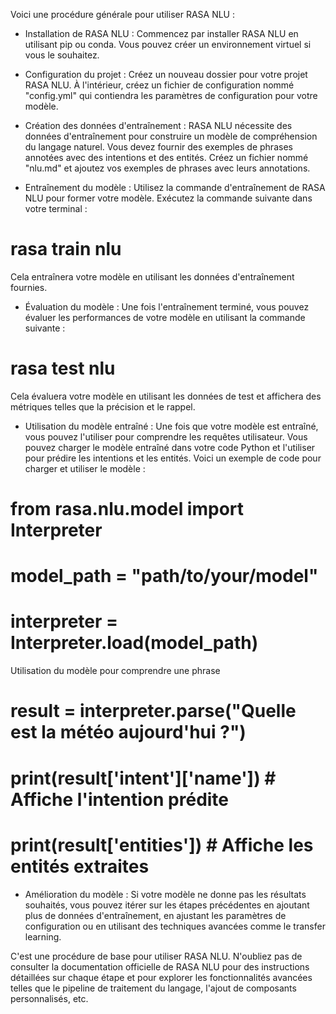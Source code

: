 Voici une procédure générale pour utiliser RASA NLU :

- Installation de RASA NLU : Commencez par installer RASA NLU en utilisant pip ou conda. Vous pouvez créer un environnement virtuel si vous le souhaitez.

- Configuration du projet : Créez un nouveau dossier pour votre projet RASA NLU. À l'intérieur, créez un fichier de configuration nommé "config.yml" qui contiendra les paramètres de configuration pour votre modèle.

- Création des données d'entraînement : RASA NLU nécessite des données d'entraînement pour construire un modèle de compréhension du langage naturel. Vous devez fournir des exemples de phrases annotées avec des intentions et des entités. Créez un fichier nommé "nlu.md" et ajoutez vos exemples de phrases avec leurs annotations.

- Entraînement du modèle : Utilisez la commande d'entraînement de RASA NLU pour former votre modèle. Exécutez la commande suivante dans votre terminal :
# rasa train nlu
Cela entraînera votre modèle en utilisant les données d'entraînement fournies.

- Évaluation du modèle : Une fois l'entraînement terminé, vous pouvez évaluer les performances de votre modèle en utilisant la commande suivante :
# rasa test nlu
Cela évaluera votre modèle en utilisant les données de test et affichera des métriques telles que la précision et le rappel.

- Utilisation du modèle entraîné : Une fois que votre modèle est entraîné, vous pouvez l'utiliser pour comprendre les requêtes utilisateur. Vous pouvez charger le modèle entraîné dans votre code Python et l'utiliser pour prédire les intentions et les entités. Voici un exemple de code pour charger et utiliser le modèle :

# from rasa.nlu.model import Interpreter
# model_path = "path/to/your/model"
# interpreter = Interpreter.load(model_path)
Utilisation du modèle pour comprendre une phrase
# result = interpreter.parse("Quelle est la météo aujourd'hui ?")
# print(result['intent']['name'])  # Affiche l'intention prédite
# print(result['entities'])  # Affiche les entités extraites

- Amélioration du modèle : Si votre modèle ne donne pas les résultats souhaités, vous pouvez itérer sur les étapes précédentes en ajoutant plus de données d'entraînement, en ajustant les paramètres de configuration ou en utilisant des techniques avancées comme le transfer learning.

C'est une procédure de base pour utiliser RASA NLU. N'oubliez pas de consulter la documentation officielle de RASA NLU pour des instructions détaillées sur chaque étape et pour explorer les fonctionnalités avancées telles que le pipeline de traitement du langage, l'ajout de composants personnalisés, etc.
